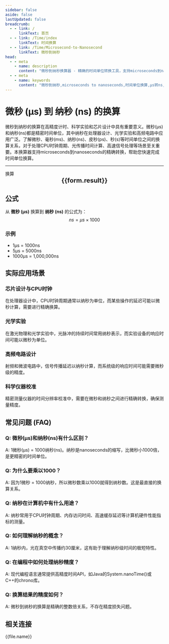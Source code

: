 ```yaml
---
sidebar: false
aside: false
lastUpdated: false
breadcrumb:
  - - link: /
      linkText: 首页
  - - link: /Time/index
      linkText: 时间换算
  - - link: /Time/Microsecond-to-Nanosecond
      linkText: 微秒到纳秒
head:
  - - meta
    - name: description
      content: "微秒到纳秒换算器 - 精确的时间单位转换工具，支持microseconds到nanoseconds的快速换算。适用于高精度计时、科学实验、芯片设计等场景，提供微秒(μs)、毫秒(ms)、纳秒(ns)、皮秒(ps)等时间单位的换算关系和实际应用指导。"
  - - meta
    - name: keywords
      content: "微秒到纳秒,microseconds to nanoseconds,时间单位换算,μs转ns,微秒换算器,纳秒换算,时间转换,高精度计时,科学实验,芯片设计,微秒符号,时间单位,microseconds,nanoseconds,时间测量,精密计时"
---
```

# 微秒 (μs) 到 纳秒 (ns) 的换算

微秒到纳秒的换算在高精度计时、科学实验和芯片设计中具有重要意义。微秒(μs)和纳秒(ns)都是精密时间单位，其中纳秒在处理器设计、光学实验和高频电路中应用广泛。了解微秒、毫秒(ms)、纳秒(ns)、皮秒(ps)、秒(s)等时间单位之间的换算关系，对于处理CPU时钟周期、光传播时间计算、高速信号处理等场景至关重要。本换算器支持microseconds到nanoseconds的精确转换，帮助您快速完成时间单位换算。

---
<script setup>
import { onMounted, reactive, inject, ref } from 'vue'
import { NButton,NForm ,NFormItem,NInput,NInputNumber,NSelect,NCard,useMessage,NGrid ,NGi  } from 'naive-ui'
import { defineClientComponent } from 'vitepress'
import { Time } from '../../files';

const convert = inject('convert')
const seoKey = [
  'us和ns', 'ms是毫秒吗', 'ps和ns换算', 's和ms', 'ms等于多少s',
  'ns和s换算', 'ms与s的换算', '一微秒等于多少秒', '微秒单位', 'microseconds是多少秒',
  's和ms换算', '皮秒和飞秒', '秒 毫秒', 'ns是什么单位', 'μs是什么单位',
  '秒单位', '微妙和秒的换算', '微妙单位', 'ms和s', '毫秒英文',
  'milliseconds是多少秒', '微秒 毫秒', '毫秒和秒', '微秒和秒的换算', 'us是多少秒',
  '微秒和秒', 'µs', 'microsec', '微秒符号', 'ms和s的换算',
  'sec是什么单位', '秒的英文', 'μs', 'microsecond', 'ms是什么单位',
  '纳秒', 'microseconds', 'ms to s', '时间单位', '飞秒',
  'millisecond', 'milliseconds', '毫秒', '一秒等于多少毫秒', 'seconds',
  '毫秒和秒的换算', 'nanoseconds', '微秒到纳秒', 'microseconds to nanoseconds'
]
const form = reactive({
  number: null,
  result: '',
  title:'微秒到纳秒换算器',
})

const convertHandler = () => {
  if (form.number !== null && !isNaN(form.number)) {
    const convertedValue = parseFloat(form.number) * 1000
    form.result = `${form.number}μs = ${convertedValue.toFixed(0)}ns`
  } else {
    form.result = '请输入有效的数值。'
  }
}
</script>

<n-form size="large" :model="form">
  <n-form-item label="微秒 (μs)">
    <n-input-number v-model:value="form.number" placeholder="输入微秒" style="width: 100%" />
  </n-form-item>
  <n-form-item>
    <n-button type="info" @click="convertHandler" block>换算</n-button>
  </n-form-item>
</n-form>

<n-card :title="form.title" embedded :bordered="false" hoverable segmented>
  <div style="text-align:center;font-size:20px;">
    <strong>{{form.result}}</strong>
  </div>
  <template #footer>
    <div style="display: flex; flex-wrap: wrap; gap: 8px; justify-content: center;">
      <span v-for="keyword in seoKey" :key="keyword" style="background: #f0f0f0; padding: 4px 8px; border-radius: 4px; font-size: 12px; color: #666;">
        {{keyword}}
      </span>
    </div>
  </template>
</n-card>

## 公式

从 **微秒 (μs)** 换算到 **纳秒 (ns)** 的公式为：
$$ ns = \mu s \times 1000 $$

### 示例
- 1μs = 1000ns
- 5μs = 5000ns
- 1000μs = 1,000,000ns

## 实际应用场景

### 芯片设计与CPU时钟
在处理器设计中，CPU时钟周期通常以纳秒为单位，而某些操作的延迟可能以微秒计算，需要进行精确换算。

### 光学实验
在激光物理和光学实验中，光脉冲的持续时间常用纳秒表示，而实验设备的响应时间可能以微秒为单位。

### 高频电路设计
射频和微波电路中，信号传播延迟以纳秒计算，而系统级的响应时间可能需要微秒级的精度。

### 科学仪器校准
精密测量仪器的时间分辨率校准中，需要在微秒和纳秒之间进行精确转换，确保测量精度。

## 常见问题 (FAQ)

### Q: 微秒(μs)和纳秒(ns)有什么区别？
A: 1微秒(μs) = 1000纳秒(ns)。纳秒是nanoseconds的缩写，比微秒小1000倍，是更精密的时间单位。

### Q: 为什么要乘以1000？
A: 因为1微秒 = 1000纳秒，所以微秒数乘以1000就得到纳秒数。这是最直接的换算关系。

### Q: 纳秒在计算机中有什么用途？
A: 纳秒常用于CPU时钟周期、内存访问时间、高速缓存延迟等计算机硬件性能指标的测量。

### Q: 如何理解纳秒的概念？
A: 1纳秒内，光在真空中传播约30厘米，这有助于理解纳秒级时间的极短特性。

### Q: 在编程中如何处理纳秒精度？
A: 现代编程语言通常提供高精度时间API，如Java的System.nanoTime()或C++的chrono库。

### Q: 换算结果的精度如何？
A: 微秒到纳秒的换算是精确的整数倍关系，不存在精度损失问题。
## 相关连接
<n-grid x-gap="12" :cols="2">
  <n-gi v-for="(file, index) in Time" :key="index">
    <n-button
      text
      tag="a"
      :href="file.path"
      type="info"
    >
      {{file.name}}
    </n-button>
  </n-gi>
</n-grid>
